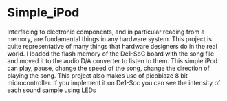 # Simple_iPod
Interfacing to electronic components, and in particular reading from a memory, are fundamental things in any hardware system. This project is quite representative of many things that hardware designers do in the real world. I loaded the flash memory of the De1-SoC board with the song file and moved it to the audio D/A converter to listen to them. This simple iPod can play, pause, change the speed of the song, change the direction of playing the song. This project also makes use of picoblaze 8 bit microcontroller. If you implement it on De1-Soc you can see the intensity of each sound sample using LEDs
